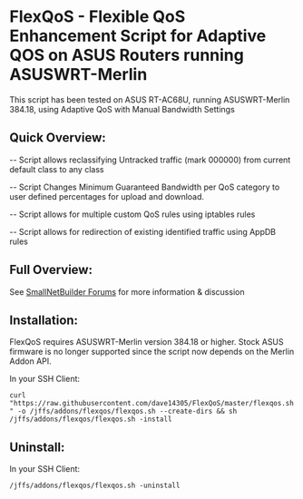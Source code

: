 # FlexQoS - Flexible QoS Enhancement Script for Adaptive QOS on ASUS Routers running ASUSWRT-Merlin

This script has been tested on ASUS RT-AC68U, running ASUSWRT-Merlin 384.18, using Adaptive QoS with Manual Bandwidth Settings

## Quick Overview:

-- Script allows reclassifying Untracked traffic (mark 000000) from current default class to any class

-- Script Changes Minimum Guaranteed Bandwidth per QoS category to user defined percentages for upload and download.

-- Script allows for multiple custom QoS rules using iptables rules

-- Script allows for redirection of existing identified traffic using AppDB rules

## Full Overview:

See <a href="https://www.snbforums.com/threads/release-freshjr-adaptive-qos-improvements-custom-rules-and-inner-workings.36836/" rel="nofollow">SmallNetBuilder Forums</a> for more information & discussion

## Installation:

FlexQoS requires ASUSWRT-Merlin version 384.18 or higher. Stock ASUS firmware is no longer supported since the script now depends on the Merlin Addon API.

In your SSH Client:

``` curl "https://raw.githubusercontent.com/dave14305/FlexQoS/master/flexqos.sh" -o /jffs/addons/flexqos/flexqos.sh --create-dirs && sh /jffs/addons/flexqos/flexqos.sh -install ```

## Uninstall:

In your SSH Client:

``` /jffs/addons/flexqos/flexqos.sh -uninstall ```
